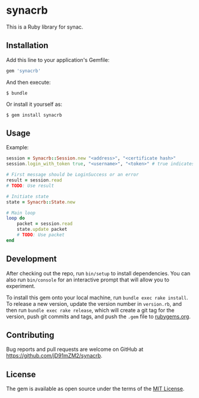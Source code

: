 # synacrb

This is a Ruby library for synac.

## Installation

Add this line to your application's Gemfile:

```ruby
gem 'synacrb'
```

And then execute:

    $ bundle

Or install it yourself as:

    $ gem install synacrb

## Usage

Example:  
```Ruby
session = Synacrb::Session.new "<address>", "<certificate hash>"
session.login_with_token true, "<username>", "<token>" # true indicates bot account

# First message should be LoginSuccess or an error
result = session.read
# TODO: Use result

# Initiate state
state = Synacrb::State.new

# Main loop
loop do
    packet = session.read
    state.update packet
    # TODO: Use packet
end
```

## Development

After checking out the repo, run `bin/setup` to install dependencies. You can also run `bin/console` for an interactive prompt that will allow you to experiment.

To install this gem onto your local machine, run `bundle exec rake install`. To release a new version, update the version number in `version.rb`, and then run `bundle exec rake release`, which will create a git tag for the version, push git commits and tags, and push the `.gem` file to [rubygems.org](https://rubygems.org).

## Contributing

Bug reports and pull requests are welcome on GitHub at https://github.com/jD91mZM2/synacrb.

## License

The gem is available as open source under the terms of the [MIT License](https://opensource.org/licenses/MIT).
